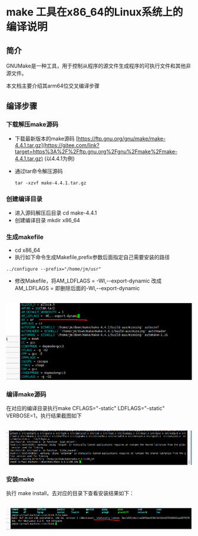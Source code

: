 # make 工具在x86_64的Linux系统上的编译说明

## 简介

GNUMake是一种工具，用于控制从程序的源文件生成程序的可执行文件和其他非源文件。

本文档主要介绍其arm64位交叉编译步骤

##  编译步骤

###  下载解压make源码

- 下载最新版本的make源码 [https://ftp.gnu.org/gnu/make/make-4.4.1.tar.gz](https://gitee.com/link?target=https%3A%2F%2Fftp.gnu.org%2Fgnu%2Fmake%2Fmake-4.4.1.tar.gz) (以4.4.1为例)

- 通过tar命令解压源码 

  ```
  tar -xzvf make-4.4.1.tar.gz
  ```

###  创建编译目录

- 进入源码解压后目录 cd make-4.4.1
- 创建编译目录 mkdir x86_64

###  生成makefile

-  cd x86_64
- 执行如下命令生成Makefile,prefix参数后面指定自己需要安装的路径

```
../configure --prefix="/home/jm/usr" 
```

- 修改Makefile，将AM_LDFLAGS = -Wl,--export-dynamic 改成AM_LDFLAGS = 即删除后面的-Wl,--export-dynamic

&nbsp;![alter_makefile](media/alter_makefile.png)



###  编译make源码

在对应的编译目录执行make CFLAGS="-static" LDFLAGS="-static" VERBOSE=1，执行结果截图如下

&nbsp;![build_success_x86](media/build_success_x86.png)



###  安装make

执行 make install，去对应的目录下查看安装结果如下：

&nbsp;![make_install_x86](media/make_install_x86.png)